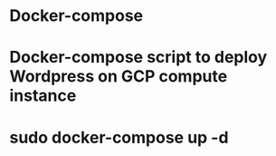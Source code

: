 # Docker-compose
# Docker-compose script to deploy Wordpress on GCP compute instance
# sudo docker-compose up -d
